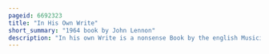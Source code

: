 ```yaml
---
pageid: 6692323
title: "In His Own Write"
short_summary: "1964 book by John Lennon"
description: "In his own Write is a nonsense Book by the english Musician John Lennon from 1964. His first Book, it consists of Poems and short Stories ranging from eight Lines to three Pages, as well as Illustrations."
---
```

